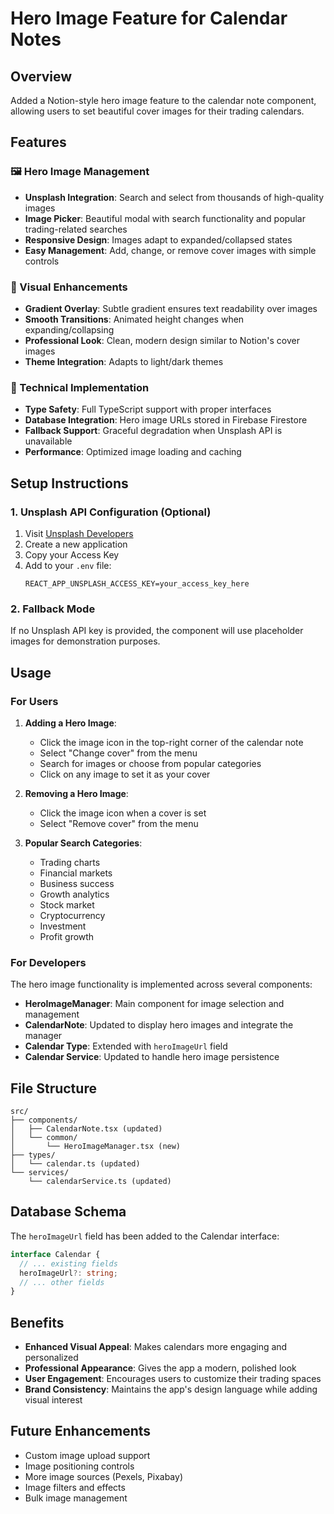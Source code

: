 # Hero Image Feature for Calendar Notes

## Overview
Added a Notion-style hero image feature to the calendar note component, allowing users to set beautiful cover images for their trading calendars.

## Features

### 🖼️ Hero Image Management
- **Unsplash Integration**: Search and select from thousands of high-quality images
- **Image Picker**: Beautiful modal with search functionality and popular trading-related searches
- **Responsive Design**: Images adapt to expanded/collapsed states
- **Easy Management**: Add, change, or remove cover images with simple controls

### 🎨 Visual Enhancements
- **Gradient Overlay**: Subtle gradient ensures text readability over images
- **Smooth Transitions**: Animated height changes when expanding/collapsing
- **Professional Look**: Clean, modern design similar to Notion's cover images
- **Theme Integration**: Adapts to light/dark themes

### 🔧 Technical Implementation
- **Type Safety**: Full TypeScript support with proper interfaces
- **Database Integration**: Hero image URLs stored in Firebase Firestore
- **Fallback Support**: Graceful degradation when Unsplash API is unavailable
- **Performance**: Optimized image loading and caching

## Setup Instructions

### 1. Unsplash API Configuration (Optional)
1. Visit [Unsplash Developers](https://unsplash.com/developers)
2. Create a new application
3. Copy your Access Key
4. Add to your `.env` file:
   ```
   REACT_APP_UNSPLASH_ACCESS_KEY=your_access_key_here
   ```

### 2. Fallback Mode
If no Unsplash API key is provided, the component will use placeholder images for demonstration purposes.

## Usage

### For Users
1. **Adding a Hero Image**:
   - Click the image icon in the top-right corner of the calendar note
   - Select "Change cover" from the menu
   - Search for images or choose from popular categories
   - Click on any image to set it as your cover

2. **Removing a Hero Image**:
   - Click the image icon when a cover is set
   - Select "Remove cover" from the menu

3. **Popular Search Categories**:
   - Trading charts
   - Financial markets
   - Business success
   - Growth analytics
   - Stock market
   - Cryptocurrency
   - Investment
   - Profit growth

### For Developers
The hero image functionality is implemented across several components:

- **HeroImageManager**: Main component for image selection and management
- **CalendarNote**: Updated to display hero images and integrate the manager
- **Calendar Type**: Extended with `heroImageUrl` field
- **Calendar Service**: Updated to handle hero image persistence

## File Structure
```
src/
├── components/
│   ├── CalendarNote.tsx (updated)
│   └── common/
│       └── HeroImageManager.tsx (new)
├── types/
│   └── calendar.ts (updated)
└── services/
    └── calendarService.ts (updated)
```

## Database Schema
The `heroImageUrl` field has been added to the Calendar interface:
```typescript
interface Calendar {
  // ... existing fields
  heroImageUrl?: string;
  // ... other fields
}
```

## Benefits
- **Enhanced Visual Appeal**: Makes calendars more engaging and personalized
- **Professional Appearance**: Gives the app a modern, polished look
- **User Engagement**: Encourages users to customize their trading spaces
- **Brand Consistency**: Maintains the app's design language while adding visual interest

## Future Enhancements
- Custom image upload support
- Image positioning controls
- More image sources (Pexels, Pixabay)
- Image filters and effects
- Bulk image management
